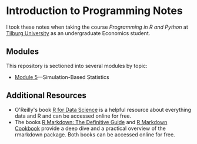 # Introduction to Programming Notes

I took these notes when taking the course _Programming in R and Python_ at [Tilburg University](https://www.tilburguniversity.edu/) as an undergraduate Economics student.

## Modules

This repository is sectioned into several modules by topic:

- [Module 5](/module-5/)—Simulation-Based Statistics

## Additional Resources

- O'Reilly's book [R for Data Science](https://bookdown.org/roy_schumacher/r4ds/) is a helpful resource about everything data and R and can be accessed online for free.
- The books [R Markdown: The Definitive Guide](https://bookdown.org/yihui/rmarkdown/) and [R Markdown Cookbook](https://bookdown.org/yihui/rmarkdown-cookbook/) provide a deep dive and a practical overview of the rmarkdown package. Both books can be accessed online for free.
